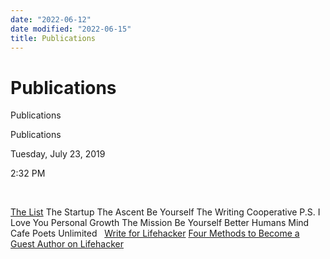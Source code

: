 ```yaml
---
date: "2022-06-12"
date modified: "2022-06-15"
title: Publications
---
```


# Publications
Publications

Publications

Tuesday, July 23, 2019

2:32 PM

 

[The List](https://docs.google.com/spreadsheets/d/1x_vwrqtVhZYsmkUmawpSktTKwi_Xl4NxY04PTPmo-Ww/edit#gid=1903085543)
The Startup
The Ascent
Be Yourself
The Writing Cooperative
P.S. I Love You
Personal Growth
The Mission
Be Yourself
Better Humans
Mind Cafe
Poets Unlimited
 
[Write for Lifehacker](file:///C:\Users\Braden\AppData\Local\Temp\Write%20for%20Lifehacker)
[Four Methods to Become a Guest Author on Lifehacker](https://guestpost.com/blog/2016/12/methods-become-author-lifehacker/)

